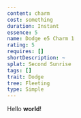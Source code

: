```yaml
---
content: charm
cost: something
duration: Instant
essence: 5
name: Dodge e5 Charm 1
rating: 5
requires: []
shortDescription: ~
splat: Second Sunrise
tags: []
trait: Dodge
tree: Fleeting
type: Simple
---
```


Hello **world**!
